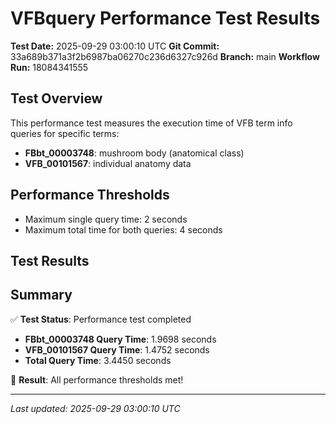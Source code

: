 # VFBquery Performance Test Results

**Test Date:** 2025-09-29 03:00:10 UTC
**Git Commit:** 33a689b371a3f2b6987ba06270c236d6327c926d
**Branch:** main
**Workflow Run:** 18084341555

## Test Overview

This performance test measures the execution time of VFB term info queries for specific terms:

- **FBbt_00003748**: mushroom body (anatomical class)
- **VFB_00101567**: individual anatomy data

## Performance Thresholds

- Maximum single query time: 2 seconds
- Maximum total time for both queries: 4 seconds

## Test Results



## Summary

✅ **Test Status**: Performance test completed

- **FBbt_00003748 Query Time**: 1.9698 seconds
- **VFB_00101567 Query Time**: 1.4752 seconds
- **Total Query Time**: 3.4450 seconds

🎉 **Result**: All performance thresholds met!

---
*Last updated: 2025-09-29 03:00:10 UTC*
